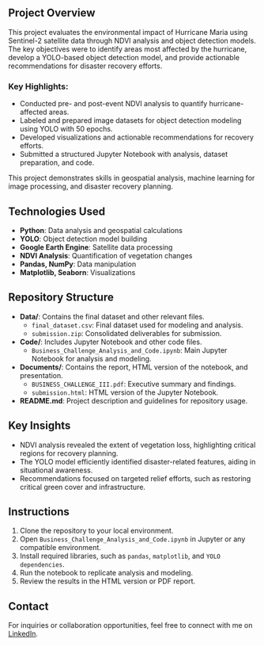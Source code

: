 ## Project Overview
This project evaluates the environmental impact of Hurricane Maria using Sentinel-2 satellite data through NDVI analysis and object detection models. The key objectives were to identify areas most affected by the hurricane, develop a YOLO-based object detection model, and provide actionable recommendations for disaster recovery efforts.

### Key Highlights:
- Conducted pre- and post-event NDVI analysis to quantify hurricane-affected areas.
- Labeled and prepared image datasets for object detection modeling using YOLO with 50 epochs.
- Developed visualizations and actionable recommendations for recovery efforts.
- Submitted a structured Jupyter Notebook with analysis, dataset preparation, and code.

This project demonstrates skills in geospatial analysis, machine learning for image processing, and disaster recovery planning.

## Technologies Used
- **Python**: Data analysis and geospatial calculations
- **YOLO**: Object detection model building
- **Google Earth Engine**: Satellite data processing
- **NDVI Analysis**: Quantification of vegetation changes
- **Pandas, NumPy**: Data manipulation
- **Matplotlib, Seaborn**: Visualizations

## Repository Structure
- **Data/**: Contains the final dataset and other relevant files.
  - `final_dataset.csv`: Final dataset used for modeling and analysis.
  - `submission.zip`: Consolidated deliverables for submission.
- **Code/**: Includes Jupyter Notebook and other code files.
  - `Business_Challenge_Analysis_and_Code.ipynb`: Main Jupyter Notebook for analysis and modeling.
- **Documents/**: Contains the report, HTML version of the notebook, and presentation.
  - `BUSINESS_CHALLENGE_III.pdf`: Executive summary and findings.
  - `submission.html`: HTML version of the Jupyter Notebook.
- **README.md**: Project description and guidelines for repository usage.

## Key Insights
- NDVI analysis revealed the extent of vegetation loss, highlighting critical regions for recovery planning.
- The YOLO model efficiently identified disaster-related features, aiding in situational awareness.
- Recommendations focused on targeted relief efforts, such as restoring critical green cover and infrastructure.

## Instructions
1. Clone the repository to your local environment.
2. Open `Business_Challenge_Analysis_and_Code.ipynb` in Jupyter or any compatible environment.
3. Install required libraries, such as `pandas`, `matplotlib`, and `YOLO dependencies`.
4. Run the notebook to replicate analysis and modeling.
5. Review the results in the HTML version or PDF report.

## Contact
For inquiries or collaboration opportunities, feel free to connect with me on [LinkedIn](https://www.linkedin.com/in/stefano-compagnone98/).
